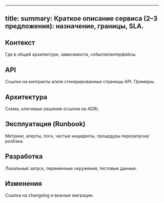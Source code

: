 # <Service Name>

---
title: <Service Name>
summary: Краткое описание сервиса (2–3 предложения): назначение, границы, SLA.
---

## Контекст
Где в общей архитектуре, зависимости, события/интерфейсы.

## API
Ссылки на контракты и/или сгенерированные страницы API. Примеры.

## Архитектура
Схема, ключевые решения (ссылки на ADR).

## Эксплуатация (Runbook)
Метрики, алерты, логи, частые инциденты, процедуры перезапуска/ролбэка.

## Разработка
Локальный запуск, переменные окружения, тестовые данные.

## Изменения
Ссылка на changelog и важные миграции.
